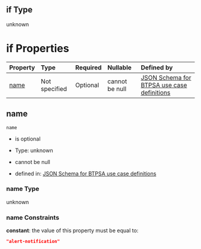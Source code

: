 ## if Type

unknown

# if Properties

| Property      | Type          | Required | Nullable       | Defined by                                                                                                                                                                                                      |
| :------------ | :------------ | :------- | :------------- | :-------------------------------------------------------------------------------------------------------------------------------------------------------------------------------------------------------------- |
| [name](#name) | Not specified | Optional | cannot be null | [JSON Schema for BTPSA use case definitions](btpsa-usecase-properties-services-items-allof-1-then-allof-4-if-properties-name.md "undefined#/properties/services/items/allOf/1/then/allOf/4/if/properties/name") |

## name



`name`

*   is optional

*   Type: unknown

*   cannot be null

*   defined in: [JSON Schema for BTPSA use case definitions](btpsa-usecase-properties-services-items-allof-1-then-allof-4-if-properties-name.md "undefined#/properties/services/items/allOf/1/then/allOf/4/if/properties/name")

### name Type

unknown

### name Constraints

**constant**: the value of this property must be equal to:

```json
"alert-notification"
```
